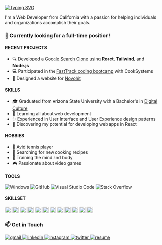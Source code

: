 <!-- Introduction -->
<section id="introduction">
  <a href="https://git.io/typing-svg">
    <img src="https://readme-typing-svg.herokuapp.com?font=JetBrains+Mono&size=28&duration=4000&color=4795FF&center=false&vCenter=true&width=500&height=50&lines=Hey+%F0%9F%91%8B%2C+I'm+Jake!;Frontend+Web+Developer;Experienced+UI%2FUX+Designer" alt="Typing SVG" />
  </a>
  <p>I'm a Web Developer from California with a passion for helping individuals and organizations accomplish their goals.</p>
  
  <h3><b>👔 Currently looking for a full-time position!</b></h3>

  <h4>RECENT PROJECTS</h4>
  <ul>
    <li>🔍 Developed a <a href="https://github.com/jamcmich/google-search-clone">Google Search Clone</a> using <b>React</b>, <b>Tailwind</b>, and <b>Node.js</b></li>
    <li>💻 Participated in the <a href="https://cooksys.com/programs/fasttrack/" target="_blank">FastTrack coding bootcamp</a> with CookSystems</li>
    <li>🎨 Designed a website for <a href="https://www.novohit.com/" target="_blank">Novohit</a></li>
  </ul>
  
  <h4>SKILLS</h4>
  <ul>
    <li>🎓 Graduated from Arizona State University with a Bachelor's in <a href="https://artsmediaengineering.asu.edu/degree-programs/digital-culture-ba">Digital Culture</a>
    <li>🌱 Learning all about web development</li>
    <li>✨ Experienced in User Interface and User Experience design patterns</li>
    <li>📐 Discovering my potential for developing web apps in React</li>
  </ul>
  
  <h4>HOBBIES</h4>
  <ul>
    <li>🎾 Avid tennis player</li>
    <li>🌿 Searching for new cooking recipes</li>
    <li>💪 Training the mind and body</li>
    <li>🎮 Passionate about video games</li>
  </ul>
<section/>

<!-- About -->
<h4>TOOLS</h4>

![Windows](https://img.shields.io/badge/Windows-0D47A1?style=for-the-badge&logo=windows&logoColor=white)
![GitHub](https://img.shields.io/badge/GitHub-100000?style=for-the-badge&logo=github&logoColor=white)
![Visual Studio Code](https://img.shields.io/badge/Visual_Studio_Code-007ACC?style=for-the-badge&logo=visualstudiocode&logoColor=white)
![Stack Overflow](https://img.shields.io/badge/Stack_Overflow-F58025?style=for-the-badge&logo=stackoverflow&logoColor=white)

<h4>SKILLSET</h4>
  
<img src="https://img.shields.io/badge/HTML5-E34F26?style=flat&logo=html5&logoColor=white&logoWidth=15" alt="HTML5" height='20px'>
<img src="https://img.shields.io/badge/CSS3-1572B6?style=flat&logo=css3&logoColor=white&logoWidth=15" alt="CSS3" height='20px'>
<img src="https://img.shields.io/badge/JavaScript-323330?style=flat&logo=javascript&logoColor=F7DF1E&logoWidth=15" alt="JavaScript" height='20px'>
<img src="https://img.shields.io/badge/jQuery-0769AD?style=flat&logo=jquery&logoColor=white&logoWidth=15" alt="jQuery" height='20px'>
<img src="https://img.shields.io/badge/React-20232A?style=flat&logo=react&logoColor=61DAFB&logoWidth=15" alt="React" height='20px'>
<img src="https://img.shields.io/badge/Redux-593D88?style=flat&logo=redux&logoColor=white&logoWidth=15" alt="Redux" height='20px'>
<img src="https://img.shields.io/badge/SaSS-CC6699?style=flat&logo=sass&logoColor=white&logoWidth=15" alt="SaSS" height='20px'>
<img src="https://img.shields.io/badge/Tailwind-06B6D4?style=flat&logo=tailwindcss&logoColor=white&logoWidth=15" alt="Tailwind" height='20px'>
<img src="https://img.shields.io/badge/Windi-48B0F1?style=flat&logo=windicss&logoColor=white&logoWidth=15" alt="Windi" height='20px'>
<img src="https://img.shields.io/badge/Express.js-404D59?style=flat&logo=expressjs&logoColor=white&logoWidth=15" alt="Express.js" height='20px'>
<img src="https://img.shields.io/badge/Node.js-43853D?style=flat&logo=node.js&logoColor=white&logoWidth=15" alt="Node.js" height='20px'>
<img src="https://img.shields.io/badge/npm-CB3837?style=flat&logo=npm&logoColor=white&logoWidth=15" alt="npm" height='20px'>
  
<!-- Socials -->
<h1>📫 Get in Touch</h1>
  
<a href='mailto:jacobmcmichael@gmail.com?subject=Just%20Saw%20Your%20Amazing%20Background%20and%20Wanted%20to%20Reach%20Out%20😎' target='_blank' >
  <img src='https://img.shields.io/badge/Gmail-D14836?style=for-the-badge&logo=gmail&logoColor=white&labelColor=EA4335&color=white' alt='gmail' />
</a>

<a href='https://www.linkedin.com/in/jacobmcmichael/' target='_blank' >
  <img src='https://img.shields.io/badge/LinkedIn-D14836?style=for-the-badge&logo=linkedin&logoColor=white&labelColor=0A66C2&color=white' alt='linkedin' />
</a>

<a href='' target='_blank' >
  <img src='https://img.shields.io/badge/Instagram-D14836?style=for-the-badge&logo=instagram&logoColor=white&labelColor=E4405F&color=white' alt='instagram' />
</a>

<a href='' target='_blank' >
  <img src='https://img.shields.io/badge/Twitter-D14836?style=for-the-badge&logo=twitter&logoColor=white&labelColor=1DA1F2&color=white' alt='twitter' />
</a>

<a href='./assets/documents/resume.pdf' >
  <img src='https://img.shields.io/badge/Resume-D14836?style=for-the-badge&logo=libreoffice&logoColor=white&labelColor=18A303&color=white' alt='resume' />
</a>
